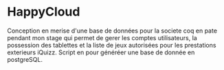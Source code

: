 # HappyCloud
Conception en merise d'une base de données pour la societe coq en pate pendant mon stage qui permet de gerer les comptes utilisateurs, la possession des tablettes et la liste de jeux autorisées pour les prestations exterieurs iQuizz.
Script en pour généréer une base de donnée en postgreSQL.

